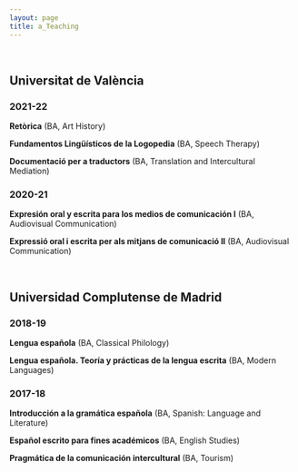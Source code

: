 ```yaml
---
layout: page
title: a_Teaching
---
```


<br/>

## Universitat de València

### 2021-22

**Retòrica** (BA, Art History)

**Fundamentos Lingüísticos de la Logopedia** (BA, Speech Therapy)

**Documentació per a traductors** (BA, Translation and Intercultural Mediation)

### 2020-21

**Expresión oral y escrita para los medios de comunicación I** (BA, Audiovisual Communication)

**Expressió oral i escrita per als mitjans de comunicació II** (BA, Audiovisual Communication)

<br/>

## Universidad Complutense de Madrid

### 2018-19

**Lengua española** (BA, Classical Philology)

**Lengua española. Teoría y prácticas de la lengua escrita** (BA, Modern Languages)

### 2017-18 

**Introducción a la gramática española** (BA, Spanish: Language and Literature)

**Español escrito para fines académicos** (BA, English Studies)

**Pragmática de la comunicación intercultural** (BA, Tourism)

